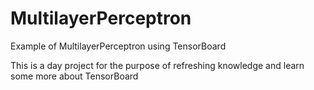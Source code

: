# MultilayerPerceptron
Example of MultilayerPerceptron using TensorBoard

This is a day project for the purpose of refreshing knowledge and learn some more about TensorBoard
